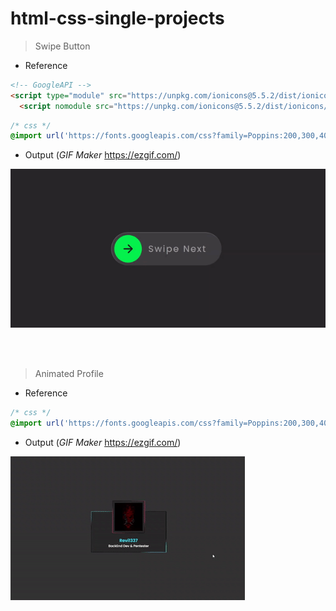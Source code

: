 # html-css-single-projects

> Swipe Button

* Reference

``` html
<!-- GoogleAPI -->
<script type="module" src="https://unpkg.com/ionicons@5.5.2/dist/ionicons/ionicons.esm.js"></script>
  <script nomodule src="https://unpkg.com/ionicons@5.5.2/dist/ionicons/ionicons.js"></script>
```

```css 
/* css */
@import url('https://fonts.googleapis.com/css?family=Poppins:200,300,400,500,600,700,800,900&display=swap');
```

* Output (*GIF Maker* https://ezgif.com/)

![Swipe Button](results/swipe-button.gif)

<br><br>

> Animated Profile

* Reference

```css 
/* css */
@import url('https://fonts.googleapis.com/css?family=Poppins:200,300,400,500,600,700,800,900&display=swap');
```

* Output (*GIF Maker* https://ezgif.com/)

![Swipe Button](results/animated-profile.gif)

